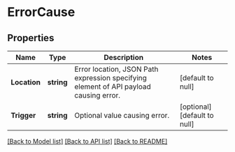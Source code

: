 # ErrorCause

## Properties
Name | Type | Description | Notes
------------ | ------------- | ------------- | -------------
**Location** | **string** | Error location, JSON Path expression specifying element of API payload causing error. | [default to null]
**Trigger** | **string** | Optional value causing error. | [optional] [default to null]

[[Back to Model list]](../README.md#documentation-for-models) [[Back to API list]](../README.md#documentation-for-api-endpoints) [[Back to README]](../README.md)

